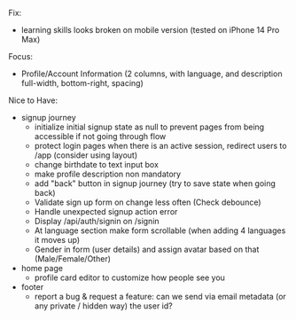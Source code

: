 Fix:

- learning skills looks broken on mobile version (tested on iPhone 14 Pro Max)

Focus:

- Profile/Account Information (2 columns, with language, and description full-width, bottom-right, spacing)

Nice to Have:

- signup journey
  - initialize initial signup state as null to prevent pages from being accessible if not going through flow
  - protect login pages when there is an active session, redirect users to /app (consider using layout)
  - change birthdate to text input box
  - make profile description non mandatory
  - add "back" button in signup journey (try to save state when going back)
  - Validate sign up form on change less often (Check debounce)
  - Handle unexpected signup action error
  - Display /api/auth/signin on /signin
  - At language section make form scrollable (when adding 4 languages it moves up)
  - Gender in form (user details) and assign avatar based on that (Male/Female/Other)
- home page
  - profile card editor to customize how people see you
- footer
  - report a bug & request a feature: can we send via email metadata (or any private / hidden way) the user id?

